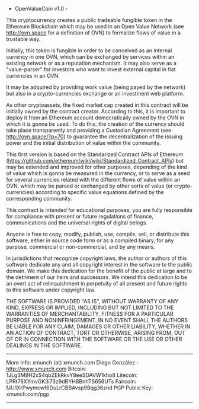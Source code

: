 
- OpenValueCoin v1.0 -

This cryptocurrency creates a public tradeable fungible token
in the Ethereum Blockchain which may be used in an Open Value Network
(see http://ovn.space for a definition of OVN) to formalize flows of value
in a trustable way.

Initially, this token is fungible in order to be conceived as an internal
currency in one OVN, which can be exchanged by services within an existing
network or as a reputation mechanism. It may also serve as a "value-parser"
for investors who want to invest external capital in fiat currencies in 
an OVN.

It may be adquired by providing work value (being payed by the network) but
also in a crypto-currencies exchange or an investment web platform.

As other cryptoassets, the fixed market cap created in this contract
will be initially owned by the contract creator. According to this, 
it is important to deploy it from an Ethereum account democratically owned
by the OVN in which it is gonna be used. To do this, the creation of the 
currency should take place transparently and providing a Custodian Agreement 
(see http://ovn.space/?p=70) to guarantee the decentralization of the 
issuing power and the initial distribution of value within the community.

This first version is based on the Standarized Contract APIs of Ethereum
(https://github.com/ethereum/wiki/wiki/Standardized_Contract_APIs) but may
be extended and improved for other purposes, depending of the kind of value
which is gonna be measured in the currency, or to serve as a seed for several
currencies related with the different flows of value within an OVN, which
may be parsed or exchanged by other sorts of value (or crypto-currencies) 
according to specific value equations defined by the corresponding community.
 
This contract is intended for educational purposes, you are fully responsible 
for compliance with present or future regulations of finance, communications
and the universal rights of digital beings.

Anyone is free to copy, modify, publish, use, compile, sell, or
distribute this software, either in source code form or as a compiled
binary, for any purpose, commercial or non-commercial, and by any
means.

In jurisdictions that recognize copyright laws, the author or authors
of this software dedicate any and all copyright interest in the
software to the public domain. We make this dedication for the benefit
of the public at large and to the detriment of our heirs and
successors. We intend this dedication to be an overt act of
relinquishment in perpetuity of all present and future rights to this
software under copyright law.

THE SOFTWARE IS PROVIDED "AS IS", WITHOUT WARRANTY OF ANY KIND,
EXPRESS OR IMPLIED, INCLUDING BUT NOT LIMITED TO THE WARRANTIES OF
MERCHANTABILITY, FITNESS FOR A PARTICULAR PURPOSE AND NONINFRINGEMENT.
IN NO EVENT SHALL THE AUTHORS BE LIABLE FOR ANY CLAIM, DAMAGES OR
OTHER LIABILITY, WHETHER IN AN ACTION OF CONTRACT, TORT OR OTHERWISE,
ARISING FROM, OUT OF OR IN CONNECTION WITH THE SOFTWARE OR THE USE OR
OTHER DEALINGS IN THE SOFTWARE.

**********************************************
More info: xmunch (at) xmunch.com
Diego González - http://www.xmunch.com
Bitcoin: 1JLg3M9H2xS4qbZEkRkvY8eeSDAVW1kho8
Litecoin: LPRt76XYmvGK3i73z9dBYHBBnhTS656UTs
Faircoin: fJU1XrPwymcwf6DuLrCBBAvsp9Bqg36znd
PGP Public Key: xmunch.com/pgp
**********************************************

